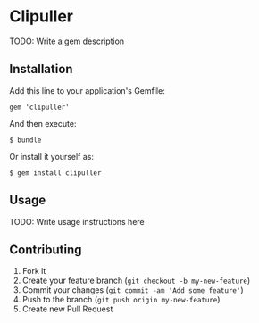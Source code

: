 # Clipuller

TODO: Write a gem description

## Installation

Add this line to your application's Gemfile:

    gem 'clipuller'

And then execute:

    $ bundle

Or install it yourself as:

    $ gem install clipuller

## Usage

TODO: Write usage instructions here

## Contributing

1. Fork it
2. Create your feature branch (`git checkout -b my-new-feature`)
3. Commit your changes (`git commit -am 'Add some feature'`)
4. Push to the branch (`git push origin my-new-feature`)
5. Create new Pull Request
